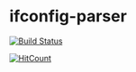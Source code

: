 # ifconfig-parser

[![Build Status](https://travis-ci.org/KnightWhoSayNi/ifconfig-parser.svg?branch=master)](https://travis-ci.org/KnightWhoSayNi/ifconfig-parser)

[![HitCount](http://hits.dwyl.io/knightwhosayni/ifconfig-parser.svg)](http://hits.dwyl.io/knightwhosayni/ifconfig-parser)

